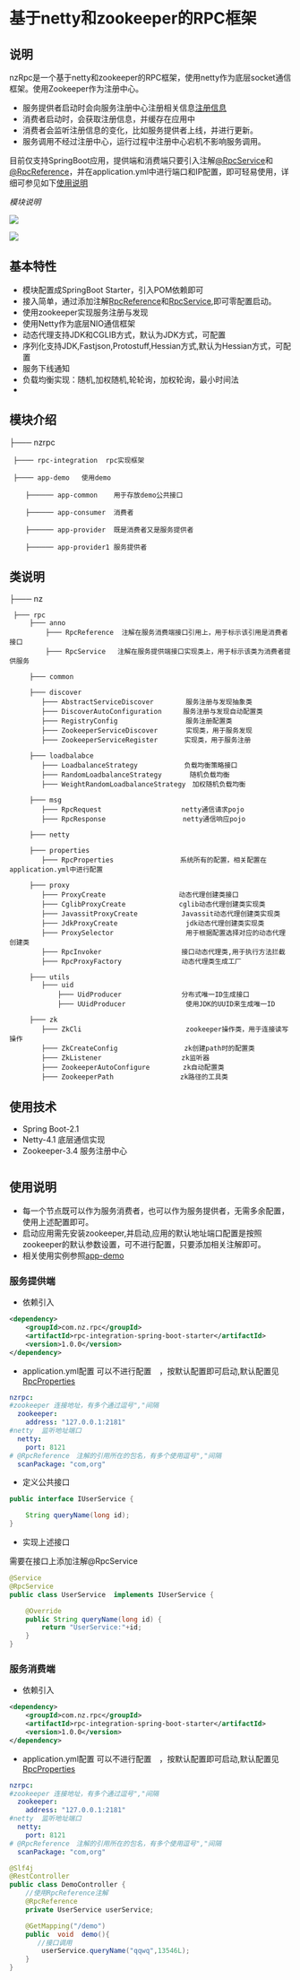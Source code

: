 # 基于netty和zookeeper的RPC框架

## 说明
nzRpc是一个基于netty和zookeeper的RPC框架，使用netty作为底层socket通信框架。使用Zookeeper作为注册中心。
* 服务提供者启动时会向服务注册中心注册相关信息[注册信息](https://github.com/lgjlife/nz-rpc/blob/master/rpc-support%2Fsrc%2Fmain%2Fjava%2Fcom%2Fnz%2Frpc%2Frpcsupport%2Futils%2FRegistryConfig.java)
* 消费者启动时，会获取注册信息，并缓存在应用中
* 消费者会监听注册信息的变化，比如服务提供者上线，并进行更新。
* 服务调用不经过注册中心，运行过程中注册中心宕机不影响服务调用。

目前仅支持SpringBoot应用，提供端和消费端只要引入注解[@RpcService](https://github.com/lgjlife/nz-rpc/blob/master/rpc-support%2Fsrc%2Fmain%2Fjava%2Fcom%2Fnz%2Frpc%2Frpcsupport%2Fannotation%2FRpcService.java)和[@RpcReference](https://github.com/lgjlife/nz-rpc/blob/master/rpc-support%2Fsrc%2Fmain%2Fjava%2Fcom%2Fnz%2Frpc%2Frpcsupport%2Fannotation%2FRpcReference.java)，并在application.yml中进行端口和IP配置，即可轻易使用，详细可参见如下<a href="#use">使用说明</a>

*模块说明*

![](https://github.com/lgjlife/nz-rpc/blob/master/doc/1.png)
    
![](https://github.com/lgjlife/nz-rpc/blob/master/doc/2.png)

## 基本特性

* 模块配置成SpringBoot Starter，引入POM依赖即可
* 接入简单，通过添加注解[RpcReference](https://github.com/lgjlife/nz-rpc/blob/master/rpc-integration%2Fsrc%2Fmain%2Fjava%2Fcom%2Fnz%2Frpc%2Fanno%2FRpcReference.java)和[RpcService](https://github.com/lgjlife/nz-rpc/blob/master/rpc-integration%2Fsrc%2Fmain%2Fjava%2Fcom%2Fnz%2Frpc%2Fanno%2FRpcService.java),即可零配置启动。
* 使用zookeeper实现服务注册与发现
* 使用Netty作为底层NIO通信框架
* 动态代理支持JDK和CGLIB方式，默认为JDK方式，可配置
* 序列化支持JDK,Fastjson,Protostuff,Hessian方式,默认为Hessian方式，可配置
* 服务下线通知
* 负载均衡实现：随机,加权随机,轮轮询，加权轮询，最小时间法
* 

## 模块介绍


 ├─── nzrpc
 
     ├──── rpc-integration  rpc实现框架

     ├──── app-demo   使用demo

        ├────── app-common    用于存放demo公共接口

        ├────── app-consumer  消费者
        
        ├────── app-provider  既是消费者又是服务提供者
         
        ├────── app-provider1 服务提供者

## 类说明

├─── nz

     ├─── rpc
         ├─── anno         
             ├─── RpcReference  注解在服务消费端接口引用上，用于标示该引用是消费者接口
             ├─── RpcService   注解在服务提供端接口实现类上，用于标示该类为消费者提供服务
                   
         ├─── common  
                
         ├─── discover
            ├─── AbstractServiceDiscover        服务注册与发现抽象类    
            ├─── DiscoverAutoConfiguration  　　服务注册与发现自动配置类           
            ├─── RegistryConfig                 服务注册配置类
            ├─── ZookeeperServiceDiscover       实现类，用于服务发现     
            ├─── ZookeeperServiceRegister　　　　实现类，用于服务注册
         
         ├─── loadbalabce
            ├─── LoadbalanceStrategy　　　　　　　负载均衡策略接口
            ├─── RandomLoadbalanceStrategy       随机负载均衡    
            ├─── WeightRandomLoadbalanceStrategy　加权随机负载均衡
         
         ├─── msg
            ├─── RpcRequest　　　　　　　　　　　　netty通信请求pojo
            ├─── RpcResponse 　　　　　　　　　　　netty通信响应pojo
         
         ├─── netty
         
         ├─── properties
            ├─── RpcProperties　　　　　　　　　　系统所有的配置，相关配置在application.yml中进行配置
         
         ├─── proxy
            ├─── ProxyCreate　　　　　　　　　　　动态代理创建类接口
            ├─── CglibProxyCreate　　　　　　　　cglib动态代理创建类实现类
            ├─── JavassitProxyCreate　　　　　　 Javassit动态代理创建类实现类
            ├─── JdkProxyCreate                 jdk动态代理创建类实现类
            ├─── ProxySelector                  用于根据配置选择对应的动态代理创建类
            ├─── RpcInvoker　　　　　　　　　　　　接口动态代理类,用于执行方法拦截
            ├─── RpcProxyFactory　　　　　　　　　动态代理类生成工厂
         
         ├─── utils
            ├─── uid
                ├─── UidProducer　　　　　　　　　分布式唯一ID生成接口
                ├─── UUidProducer               使用JDK的UUID来生成唯一ID
         
         ├─── zk
            ├─── ZkCli                          zookeeper操作类，用于连接读写操作
            ├─── ZkCreateConfig　　　　　　　　　　zk创建path时的配置类
            ├─── ZkListener　　　　　　　　　　　　zk监听器
            ├─── ZookeeperAutoConfigure　　　　　zk自动配置类
            ├─── ZookeeperPath　　　　　　　　　　zk路径的工具类
         
          
 
## 使用技术
* Spring  Boot-2.1
* Netty-4.1 底层通信实现
* Zookeeper-3.4 服务注册中心

<h1 id="use"></h1>

## 使用说明 

* 每一个节点既可以作为服务消费者，也可以作为服务提供者，无需多余配置，使用上述配置即可。
* 启动应用需先安装zookeeper,并启动,应用的默认地址端口配置是按照zookeeper的默认参数设置，可不进行配置，只要添加相关注解即可。
* 相关使用实例参照[app-demo](https://github.com/lgjlife/nz-rpc/tree/master/app-demo)



###  服务提供端
* 依赖引入
```xml
<dependency>
    <groupId>com.nz.rpc</groupId>
    <artifactId>rpc-integration-spring-boot-starter</artifactId>
    <version>1.0.0</version>
</dependency>

```
* application.yml配置
可以不进行配置　，按默认配置即可启动,默认配置见[RpcProperties](https://github.com/lgjlife/nz-rpc/blob/master/rpc-integration%2Fsrc%2Fmain%2Fjava%2Fcom%2Fnz%2Frpc%2Fproperties%2FRpcProperties.java)

```yaml
nzrpc: 
#zookeeper 连接地址，有多个通过逗号","间隔
  zookeeper:
    address: "127.0.0.1:2181"
#netty  监听地址端口
  netty:
    port: 8121
# @RpcReference　注解的引用所在的包名，有多个使用逗号","间隔
  scanPackage: "com,org"
```
* 定义公共接口
```java
public interface IUserService {

    String queryName(long id);
}
```
* 实现上述接口

需要在接口上添加注解@RpcService
```java
@Service
@RpcService
public class UserService  implements IUserService {

    @Override
    public String queryName(long id) {
        return "UserService:"+id;
    }
}
```

###  服务消费端


* 依赖引入
```xml
<dependency>
    <groupId>com.nz.rpc</groupId>
    <artifactId>rpc-integration-spring-boot-starter</artifactId>
    <version>1.0.0</version>
</dependency>

```
* application.yml配置
可以不进行配置　，按默认配置即可启动,默认配置见[RpcProperties](https://github.com/lgjlife/nz-rpc/blob/master/rpc-integration%2Fsrc%2Fmain%2Fjava%2Fcom%2Fnz%2Frpc%2Fproperties%2FRpcProperties.java)

```yaml
nzrpc: 
#zookeeper 连接地址，有多个通过逗号","间隔
  zookeeper:
    address: "127.0.0.1:2181"
#netty  监听地址端口
  netty:
    port: 8121
# @RpcReference　注解的引用所在的包名，有多个使用逗号","间隔
  scanPackage: "com,org"
```
```java
@Slf4j
@RestController
public class DemoController {
    //使用RpcReference注解
    @RpcReference
    private UserService userService;

    @GetMapping("/demo")
    public  void  demo(){
       //接口调用
        userService.queryName("qqwq",13546L);
    }
}
```
